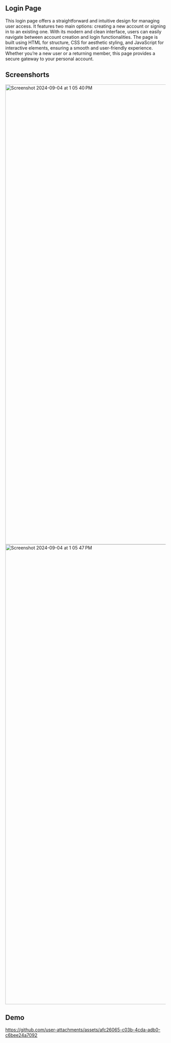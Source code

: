 ## Login Page

This login page offers a straightforward and intuitive design for managing user access. It features two main options: creating a new account or signing in to an existing one. With its modern and clean interface, users can easily navigate between account creation and login functionalities. The page is built using HTML for structure, CSS for aesthetic styling, and JavaScript for interactive elements, ensuring a smooth and user-friendly experience. Whether you’re a new user or a returning member, this page provides a secure gateway to your personal account.

## Screenshorts
<img width="1440" alt="Screenshot 2024-09-04 at 1 05 40 PM" src="https://github.com/user-attachments/assets/fb793e0f-f629-4617-9f4d-4a93d5d4a46e">
<img width="1440" alt="Screenshot 2024-09-04 at 1 05 47 PM" src="https://github.com/user-attachments/assets/e0bb315b-3655-4efb-8441-624e7091dd18">

## Demo

https://github.com/user-attachments/assets/afc26065-c03b-4cda-adb0-c6bee24a7092


